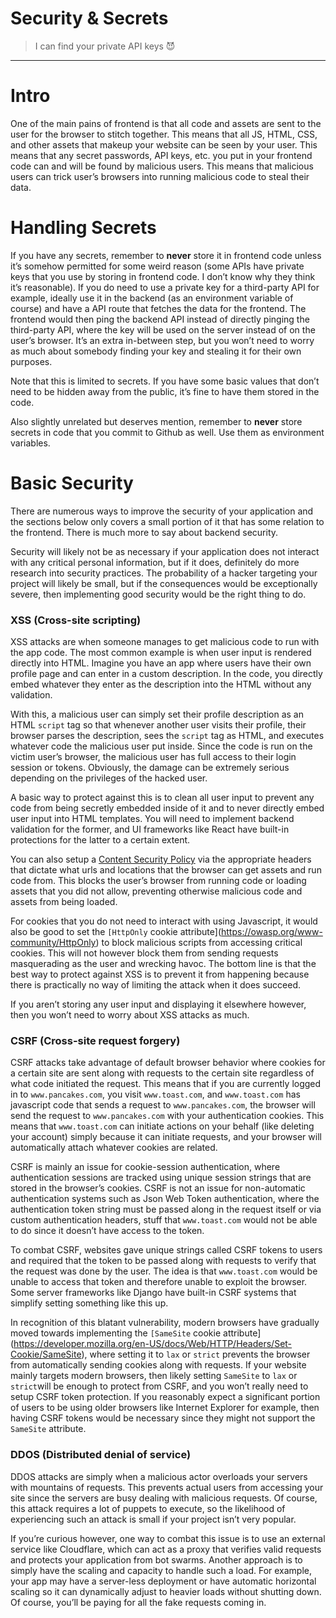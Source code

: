# Security & Secrets

> I can find your private API keys 😈
> 

---

# Intro

One of the main pains of frontend is that all code and assets are sent to the user for the browser to stitch together. This means that all JS, HTML, CSS, and other assets that makeup your website can be seen by your user. This means that any secret passwords, API keys, etc. you put in your frontend code can and will be found by malicious users. This means that malicious users can trick user’s browsers into running malicious code to steal their data. 

# Handling Secrets

If you have any secrets, remember to **never** store it in frontend code unless it’s somehow permitted for some weird reason (some APIs have private keys that you use by storing in frontend code. I don’t know why they think it’s reasonable). If you do need to use a private key for a third-party API for example, ideally use it in the backend (as an environment variable of course) and have a API route that fetches the data for the frontend. The frontend would then ping the backend API instead of directly pinging the third-party API, where the key will be used on the server instead of on the user’s browser. It’s an extra in-between step, but you won’t need to worry as much about somebody finding your key and stealing it for their own purposes. 

Note that this is limited to secrets. If you have some basic values that don’t need to be hidden away from the public, it’s fine to have them stored in the code. 

Also slightly unrelated but deserves mention, remember to **********never********** store secrets in code that you commit to Github as well. Use them as environment variables. 

# Basic Security

There are numerous ways to improve the security of your application and the sections below only covers a small portion of it that has some relation to the frontend. There is much more to say about backend security. 

Security will likely not be as necessary if your application does not interact with any critical personal information, but if it does, definitely do more research into security practices. The probability of a hacker targeting your project will likely be small, but if the consequences would be exceptionally severe, then implementing good security would be the right thing to do. 

### XSS (Cross-site scripting)

XSS attacks are when someone manages to get malicious code to run with the app code. The most common example is when user input is rendered directly into HTML. Imagine you have an app where users have their own profile page and can enter in a custom description. In the code, you directly embed whatever they enter as the description into the HTML without any validation. 

With this, a malicious user can simply set their profile description as an HTML `script` tag so that whenever another user visits their profile, their browser parses the description, sees the `script` tag as HTML, and executes whatever code the malicious user put inside. Since the code is run on the victim user’s browser, the malicious user has full access to their login session or tokens. Obviously, the damage can be extremely serious depending on the privileges of the hacked user. 

A basic way to protect against this is to clean all user input to prevent any code from being secretly embedded inside of it and to never directly embed user input into HTML templates. You will need to implement backend validation for the former, and UI frameworks like React have built-in protections for the latter to a certain extent. 

You can also setup a [Content Security Policy](https://developer.mozilla.org/en-US/docs/Web/HTTP/CSP) via the appropriate headers that dictate what urls and locations that the browser can get assets and run code from. This blocks the user’s browser from running code or loading assets that you did not allow, preventing otherwise malicious code and assets from being loaded. 

For cookies that you do not need to interact with using Javascript, it would also be good to set the `[HttpOnly` cookie attribute](https://owasp.org/www-community/HttpOnly) to block malicious scripts from accessing critical cookies. This will not however block them from sending requests masquerading as the user and wrecking havoc. The bottom line is that the best way to protect against XSS is to prevent it from happening because there is practically no way of limiting the attack when it does succeed.

If you aren’t storing any user input and displaying it elsewhere however, then you won’t need to worry about XSS attacks as much. 

### CSRF (Cross-site request forgery)

CSRF attacks take advantage of default browser behavior where cookies for a certain site are sent along with requests to the certain site regardless of what code initiated the request. This means that if you are currently logged in to `www.pancakes.com`, you visit `www.toast.com`, and `www.toast.com` has javascript code that sends a request to `www.pancakes.com`, the browser will send the request to `www.pancakes.com` with your authentication cookies. This means that `www.toast.com` can initiate actions on your behalf (like deleting your account) simply because it can initiate requests, and your browser will automatically attach whatever cookies are related. 

CSRF is mainly an issue for cookie-session authentication, where authentication sessions are tracked using unique session strings that are stored in the browser’s cookies. CSRF is not an issue for non-automatic authentication systems such as Json Web Token authentication, where the authentication token string must be passed along in the request itself or via custom authentication headers, stuff that `www.toast.com` would not be able to do since it doesn’t have access to the token. 

To combat CSRF, websites gave unique strings called CSRF tokens to users and required that the token to be passed along with requests to verify that the request was done by the user. The idea is that `www.toast.com` would be unable to access that token and therefore unable to exploit the browser. Some server frameworks like Django have built-in CSRF systems that simplify setting something like this up. 

In recognition of this blatant vulnerability, modern browsers have gradually moved towards implementing the `[SameSite` cookie attribute](https://developer.mozilla.org/en-US/docs/Web/HTTP/Headers/Set-Cookie/SameSite), where setting it to `lax` or `strict` prevents the browser from automatically sending cookies along with requests. If your website mainly targets modern browsers, then likely setting `SameSite` to `lax` or `strict`will be enough to protect from CSRF, and you won’t really need to setup CSRF token protection. If you reasonably expect a significant portion of users to be using older browsers like Internet Explorer for example, then having CSRF tokens would be necessary since they might not support the `SameSite` attribute. 

### DDOS (Distributed denial of service)

DDOS attacks are simply when a malicious actor overloads your servers with mountains of requests. This prevents actual users from accessing your site since the servers are busy dealing with malicious requests. Of course, this attack requires a lot of puppets to execute, so the likelihood of experiencing such an attack is small if your project isn’t very popular. 

If you’re curious however, one way to combat this issue is to use an external service like Cloudflare, which can act as a proxy that verifies valid requests and protects your application from bot swarms. Another approach is to simply have the scaling and capacity to handle such a load. For example, your app may have a server-less deployment or have automatic horizontal scaling so it can dynamically adjust to heavier loads without shutting down. Of course, you’ll be paying for all the fake requests coming in.